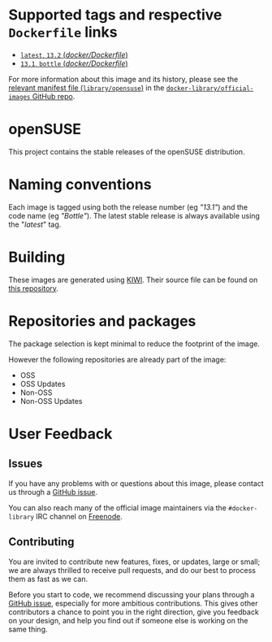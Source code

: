 # Supported tags and respective `Dockerfile` links

- [`latest`, `13.2` (*docker/Dockerfile*)](https://github.com/openSUSE/docker-containers-build/blob/4a69fad7e0ce58bca406092938bd295c3c885858/docker/Dockerfile)
- [`13.1`, `bottle` (*docker/Dockerfile*)](https://github.com/openSUSE/docker-containers-build/blob/fc6453ff4ce5d67ed77aad572acbf311214b41dc/docker/Dockerfile)

For more information about this image and its history, please see the [relevant
manifest file
(`library/opensuse`)](https://github.com/docker-library/official-images/blob/master/library/opensuse)
in the [`docker-library/official-images` GitHub
repo](https://github.com/docker-library/official-images).

# openSUSE

This project contains the stable releases of the openSUSE distribution.

# Naming conventions

Each image is tagged using both the release number (eg *"13.1"*) and the code
name (eg *"Bottle"*). The latest stable release is always available using the
"*latest*" tag.

# Building

These images are generated using [KIWI](https://github.com/openSUSE/kiwi). Their
source file can be found on [this
repository](https://github.com/openSUSE/docker-containers).

# Repositories and packages

The package selection is kept minimal to reduce the footprint of the image.

However the following repositories are already part of the image:

  * OSS
  * OSS Updates
  * Non-OSS
  * Non-OSS Updates

# User Feedback

## Issues

If you have any problems with or questions about this image, please contact us
 through a [GitHub issue](https://github.com/openSUSE/docker-containers-build/issues).

You can also reach many of the official image maintainers via the
`#docker-library` IRC channel on [Freenode](https://freenode.net).

## Contributing

You are invited to contribute new features, fixes, or updates, large or small;
we are always thrilled to receive pull requests, and do our best to process them
as fast as we can.

Before you start to code, we recommend discussing your plans 
through a [GitHub issue](https://github.com/openSUSE/docker-containers-build/issues), especially for more ambitious
contributions. This gives other contributors a chance to point you in the right
direction, give you feedback on your design, and help you find out if someone
else is working on the same thing.
